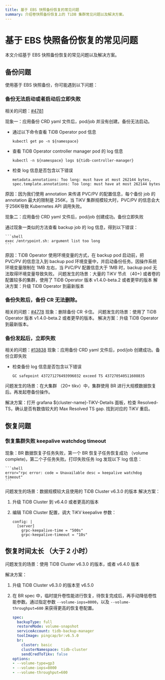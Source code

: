 ```yaml
---
title: 基于 EBS 快照备份恢复的常见问题
summary: 介绍卷快照备份恢复上的 TiDB 集群常见问题以及解决方案。
---
```


# 基于 EBS 快照备份恢复的常见问题

本文介绍基于 EBS 快照备份恢复的常见问题以及解决方案。

## 备份问题

使用基于 EBS 快照备份，你可能遇到以下问题：

### 备份无法启动或者启动后立即失败

相关的问题：[#4781](https://github.com/pingcap/tidb-operator/issues/4781)

现象一：应用备份 CRD yaml 文件后，pod/job 并没有创建。备份无法启动。

* 通过以下命令查看 TiDB Operator pod 信息

    ```shell
    kubectl get po -n ${namespace}
    ```

* 查看 TiDB Operator controller manager pod 的 log 信息

    ```shell
    kubectl -n ${namespace} logs ${tidb-controller-manager}
    ```

* 检查 log 信息是否包含以下错误

    ```shell
    metadata.annotations: Too long: must have at most 262144 bytes, spec.template.annotations: Too long: must have at most 262144 bytes
    ```
    
原因：因为我们使用 annotation 来传递 PVC/PV 的配置信息，每个备份 job 的 annotation 最大的限制是 256K，当 TiKV 集群规模较大时，PVC/PV 的信息会大于256K导致 Kubernetes API 调用失败。

现象二：应用备份 CRD yaml 文件后，pod/job 创建成功。备份立即失败

通过现象一类似的方法查看 backup job 的 log 信息，得到以下错误：

    ```shell
    exec /entrypoint.sh: argument list too long
    ```

原因：TiDB Operator 使用环境变量的方式，在 backup pod 启动前，把 PVC/PV 的信息注入到 backup pod 环境变量中，并启动备份任务。因操作系统环境变量限制在 1MB 左右，当 PVC/PV 配置信息大于 1MB 时，backup pod 无法取得环境变量导致失败。
问题发生的场景：大量的 TiKV 节点 （40+) 或者卷的配置较多的集群，使用了 TiDB Operator 版本 v1.4.0-beta.2 或者更早的版本
解决方案：升级 TiDB Operator 到最新版本

### 备份失败后，备份 CR 无法删除。

相关的问题：[#4778](https://github.com/pingcap/tidb-operator/issues/4778)
现象：删除备份 CR 卡住。
问题发生的场景：使用了 TiDB Operator 版本 v1.4.0-beta.2 或者更早的版本。
解决方案：升级 TiDB Operator 到最新版本。

### 备份发起后，立即失败

相关的问题：[#13838](https://github.com/tikv/tikv/issues/13838)
现象：应用备份 CRD yaml 文件后，pod/job 创建成功。备份立即失败
* 检查备份 log 信息是否包含以下错误

    ```shell
    GC safepoint 437271276493996032 exceed TS 437270540511608835
    ```

问题发生的场景：在大集群 （20+ tikv）中，集群使用 BR 进行大规模数据恢复后。再发起卷备份操作。

解决方案：打开 grafana ${cluster-name}-TiKV-Details 面板，检查 Resolved-TS，确认是否有数值较大的 Max Resolved TS gap. 找到对应的 TiKV 重启。

## 恢复问题

### 恢复集群失败 keepalive watchdog timeout

现象：BR 数据恢复子任务失败，第一个 BR 恢复子任务恢复成功 （volume complete)，第二个子任务失败。打印失败任务 log 发现以下 log 信息：

    ```shell
    error="rpc error: code = Unavailable desc = keepalive watchdog timeout"
    ```

问题发生的场景：数据规模较大且使用的 TiDB Cluster v6.3.0 的版本
解决方案：
1. 升级 TiDB Cluster 到 v6.4.0 或者更高的版本

2. 编辑 TiDB Cluster 配置，调大 TiKV keepalive 参数：

    ```shell
    config: |
      [server]
        grpc-keepalive-time = "500s"
        grpc-keepalive-timeout = "10s"
    ```

## 恢复时间太长 （大于 2 小时）

问题发生的场景：使用 TiDB Cluster v6.3.0 的版本，或者 v6.4.0 版本

解决方案：
1. 升级 TiDB Cluster v6.3.0 的版本至 v6.5.0

2. 在 BR spec 中，临时提升卷性能进行恢复，待恢复完成后，再手动降低卷性能参数。通过指定参数 `--volume-iops=8000`，以及 `--volume-throughput=600` 来获得更高的恢复卷配置。

    ```yaml
    spec:
      backupType: full
      restoreMode: volume-snapshot
      serviceAccount: tidb-backup-manager
      toolImage: pingcap/br:v6.5.0
      br:
        cluster: basic
        clusterNamespace: tidb-cluster
        sendCredToTikv: false
    options:
    - --volume-type=gp3
    - --volume-iops=8000
    - --volume-throughput=600
    ```